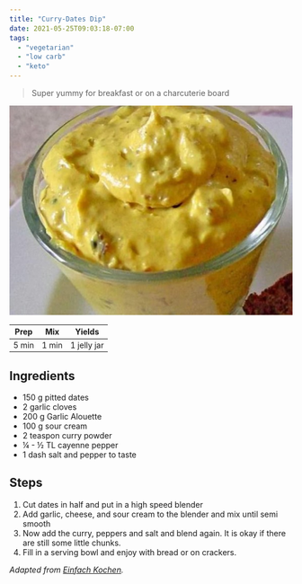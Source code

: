 ```yaml
---
title: "Curry-Dates Dip"
date: 2021-05-25T09:03:18-07:00
tags:
  - "vegetarian"
  - "low carb"
  - "keto"
---
```


> Super yummy for breakfast or on a charcuterie board 

<div class="figure">

![Granola](/images/Datteldip.jpg)

</div>


| Prep   | Mix | Yields |
| :----: | :----: | :----: |
| 5 min | 1 min | 1 jelly jar |

## Ingredients

- 150 g pitted dates
- 2 garlic cloves
- 200 g Garlic Alouette 
- 100 g sour cream
- 2 teaspon curry powder
- ¼ - ½ TL cayenne pepper
- 1 dash salt and pepper to taste

## Steps

1. Cut dates in half and put in a high speed blender
1. Add garlic, cheese, and sour cream to the blender and mix until semi smooth
1. Now add the curry, peppers and salt and blend again. It is okay if there are still some little chunks.
1. Fill in a serving bowl and enjoy with bread or on crackers.


_Adapted from [Einfach Kochen](https://www.einfachkochen.de/rezepte/dattel-curry-dip-cremig-blitzschnell-fertig)._
